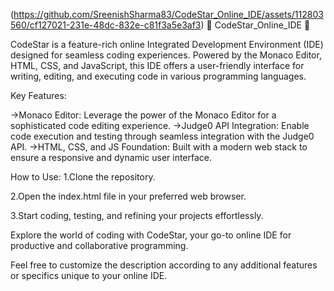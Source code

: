 (https://github.com/SreenishSharma83/CodeStar_Online_IDE/assets/112803560/cf127021-231e-48dc-832e-c81f3a5e3af3)
🌟 CodeStar_Online_IDE 🌟

CodeStar is a feature-rich online Integrated Development Environment (IDE) designed for seamless coding experiences. Powered by the Monaco Editor, HTML, CSS, and JavaScript, this IDE offers a user-friendly interface for writing, editing, and executing code in various programming languages.

Key Features:

->Monaco Editor: Leverage the power of the Monaco Editor for a sophisticated code editing experience.
->Judge0 API Integration: Enable code execution and testing through seamless integration with the Judge0 API.
->HTML, CSS, and JS Foundation: Built with a modern web stack to ensure a responsive and dynamic user interface.

How to Use:
1.Clone the repository.

2.Open the index.html file in your preferred web browser.

3.Start coding, testing, and refining your projects effortlessly.


Explore the world of coding with CodeStar, your go-to online IDE for productive and collaborative programming.

Feel free to customize the description according to any additional features or specifics unique to your online IDE.
